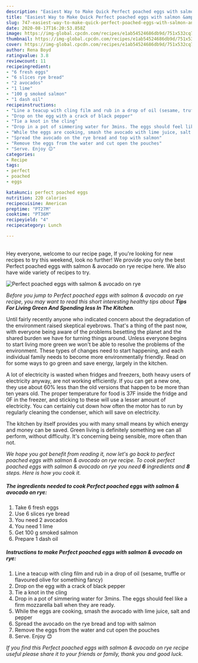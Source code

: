 ```yaml
---
description: "Easiest Way to Make Quick Perfect poached eggs with salmon &amp;amp; avocado on rye"
title: "Easiest Way to Make Quick Perfect poached eggs with salmon &amp;amp; avocado on rye"
slug: 747-easiest-way-to-make-quick-perfect-poached-eggs-with-salmon-and-amp-avocado-on-rye
date: 2020-08-17T16:20:53.858Z
image: https://img-global.cpcdn.com/recipes/e1ab54524686db9d/751x532cq70/perfect-poached-eggs-with-salmon-avocado-on-rye-recipe-main-photo.jpg
thumbnail: https://img-global.cpcdn.com/recipes/e1ab54524686db9d/751x532cq70/perfect-poached-eggs-with-salmon-avocado-on-rye-recipe-main-photo.jpg
cover: https://img-global.cpcdn.com/recipes/e1ab54524686db9d/751x532cq70/perfect-poached-eggs-with-salmon-avocado-on-rye-recipe-main-photo.jpg
author: Rena Boyd
ratingvalue: 3.8
reviewcount: 11
recipeingredient:
- "6 fresh eggs"
- "6 slices rye bread"
- "2 avocados"
- "1 lime"
- "100 g smoked salmon"
- "1 dash oil"
recipeinstructions:
- "Line a teacup with cling film and rub in a drop of oil (sesame, truffle or flavoured olive for something fancy)"
- "Drop on the egg with a crack of black pepper"
- "Tie a knot in the cling"
- "Drop in a pot of simmering water for 3mins. The eggs should feel like a firm mozzarella ball when they are ready."
- "While the eggs are cooking, smash the avocado with lime juice, salt and pepper"
- "Spread the avocado on the rye bread and top with salmon"
- "Remove the eggs from the water and cut open the pouches"
- "Serve. Enjoy 😊"
categories:
- Recipe
tags:
- perfect
- poached
- eggs

katakunci: perfect poached eggs 
nutrition: 220 calories
recipecuisine: American
preptime: "PT27M"
cooktime: "PT36M"
recipeyield: "4"
recipecategory: Lunch

---
```

<br>
Hey everyone, welcome to our recipe page, If you're looking for new recipes to try this weekend, look no further! We provide you only the best Perfect poached eggs with salmon &amp; avocado on rye recipe here. We also have wide variety of recipes to try.
<br>


![Perfect poached eggs with salmon &amp; avocado on rye](https://img-global.cpcdn.com/recipes/e1ab54524686db9d/751x532cq70/perfect-poached-eggs-with-salmon-avocado-on-rye-recipe-main-photo.jpg)

<i>Before you jump to Perfect poached eggs with salmon &amp; avocado on rye recipe, you may want to read this short interesting healthy tips about 
<strong>Tips For Living Green And Spending less In The Kitchen</strong>.</i>
</br>

Until fairly recently anyone who indicated concern about the degradation of the environment raised skeptical eyebrows. That's a thing of the past now, with everyone being aware of the problems besetting the planet and the shared burden we have for turning things around. Unless everyone begins to start living more green we won't be able to resolve the problems of the environment. These types of changes need to start happening, and each individual family needs to become more environmentally friendly. Read on for some ways to go green and save energy, largely in the kitchen.

A lot of electricity is wasted when fridges and freezers, both heavy users of electricity anyway, are not working efficiently. If you can get a new one, they use about 60% less than the old versions that happen to be more than ten years old. The proper temperature for food is 37F inside the fridge and 0F in the freezer, and sticking to these will use a lesser amount of electricity. You can certainly cut down how often the motor has to run by regularly cleaning the condenser, which will save on electricity.

The kitchen by itself provides you with many small means by which energy and money can be saved. Green living is definitely something we can all perform, without difficulty. It's concerning being sensible, more often than not.


<i>We hope you got benefit from reading it, now let's go back to perfect poached eggs with salmon &amp; avocado on rye recipe. To cook perfect poached eggs with salmon &amp; avocado on rye you need <strong>6</strong> ingredients and <strong>8</strong> steps. Here is how you cook it.
</i>

##### The ingredients needed to cook Perfect poached eggs with salmon &amp; avocado on rye:

1. Take 6 fresh eggs
1. Use 6 slices rye bread
1. You need 2 avocados
1. You need 1 lime
1. Get 100 g smoked salmon
1. Prepare 1 dash oil


##### Instructions to make Perfect poached eggs with salmon &amp; avocado on rye:

1. Line a teacup with cling film and rub in a drop of oil (sesame, truffle or flavoured olive for something fancy)
1. Drop on the egg with a crack of black pepper
1. Tie a knot in the cling
1. Drop in a pot of simmering water for 3mins. The eggs should feel like a firm mozzarella ball when they are ready.
1. While the eggs are cooking, smash the avocado with lime juice, salt and pepper
1. Spread the avocado on the rye bread and top with salmon
1. Remove the eggs from the water and cut open the pouches
1. Serve. Enjoy 😊


<i>If you find this Perfect poached eggs with salmon &amp; avocado on rye recipe useful please share it to your friends or family, thank you and good luck.</i>
